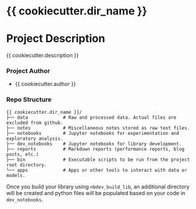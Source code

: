 # {{ cookiecutter.dir_name }}

# Project Description
{{ cookiecutter.description }}

### Project Author
* {{ cookiecutter.author }}

### Repo Structure
```
{{ cookiecutter.dir_name }}/
├── data             # Raw and processed data. Actual files are excluded from github.
├── notes            # Miscellaneous notes stored as raw text files.
├── notebooks        # Jupyter notebooks for experimentation and exploratory analysis.
├── dev_notebooks    # Jupyter notebooks for library development.
├── reports          # Markdown reports (performance reports, blog posts, etc.)
├── bin              # Executable scripts to be run from the project root directory.
└── apps             # Apps or other tools to interact with data or models.
```

Once you build your library using `nbdev_build_lib`, an additional directory will be created and python files will be populated based on your code in `dev_notebooks`.

